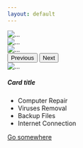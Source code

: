 ```yaml
---
layout: default
---
```

<div class="row">
<div class="col-12">
<div id="carouselExampleControls" class="carousel slide" data-bs-ride="carousel">
  <div class="carousel-inner">
    <div class="carousel-item active">
      <img src="http://www.istanbul-itservices.com/wp-content/uploads/2013/08/Istanbul-it-services-desktop-en.png" class="d-block w-100" alt="...">
    </div>
    <div class="carousel-item">
      <img src="http://istanbul-itservices.com/wp-content/uploads/2013/08/Slider_web_solutions_EN_2012-2.jpg" class="d-block w-100" alt="...">
    </div>
    <div class="carousel-item">
      <img src="http://istanbul-itservices.com/wp-content/uploads/2013/08/Slider_certified_IT11.jpg" class="d-block w-100" alt="...">
    </div>
  </div>
  <button class="carousel-control-prev" type="button" data-bs-target="#carouselExampleControls" data-bs-slide="prev">
    <span class="carousel-control-prev-icon" aria-hidden="true"></span>
    <span class="visually-hidden">Previous</span>
  </button>
  <button class="carousel-control-next" type="button" data-bs-target="#carouselExampleControls" data-bs-slide="next">
    <span class="carousel-control-next-icon" aria-hidden="true"></span>
    <span class="visually-hidden">Next</span>
  </button>
</div>
</div>
</div>
<div class="row">
	<div class="col-12">
		<div class="card" style="width: 18rem;">
		  <img src="https://www.istanbul-itservices.com/wp-content/uploads/2014/12/home-service-istanbulitservices.gif" class="card-img-top" alt="...">
		  <div class="card-body">
			<h5 class="card-title">Card title</h5>
			<div class="card-text">
				<ul class="list-group list-group-flush">
					<li class="list-group-item">Computer Repair</li>
					<li class="list-group-item">Viruses Removal</li>
					<li class="list-group-item">Backup Files</li>
					<li class="list-group-item">Internet Connection</li>
				 </ul>
			</div>
			<a href="#" class="btn btn-primary">Go somewhere</a>
		  </div>
		</div>
	</div>
</div>